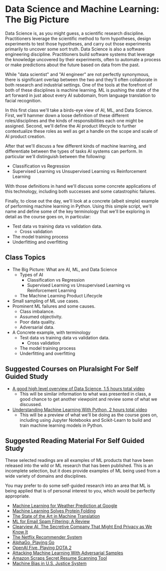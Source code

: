 # Data Science and Machine Learning: The Big Picture

Data Science is, as you might guess, a scientific research discipline. Practitioners leverage the scientific method to form hypotheses, design experiments to test those hypotheses, and carry out those experiments primarily to uncover some sort truth. Data Science is also a software engineering discipline. Practitioners build software systems that leverage the knowledge uncovered by their experiments, often to automate a process or make predictions about the future based on data from the past.

While "data scientist" and "AI engineer" are not perfectly synonymous, there is significant overlap between the two and they'll often collaborate in both research and industrial settings. One of the tools at the forefront of both of these disciplines is machine learning. ML is pushing the state of the art forward in just about every AI subdomain, from language translation to facial recognition.

In this first class we'll take a birds-eye view of AI, ML, and Data Science. First, we'll hammer down a loose definition of these different roles/disciplines and the kinds of responsibilities each one might be assigned. Second, we'll define the AI product lifecycle to further contextualize these roles as well as get a handle on the scope and scale of AI product creation.

After that we'll discuss a few different kinds of machine learning, and differentiate between the types of tasks AI systems can perform. In particular we'll distinguish between the following:

* Classification vs Regression
* Supervised Learning vs Unsupervised Learning vs Reinforcement Learning

With those definitions in hand we'll discuss some concrete applications of this technology, including both successes and some catastrophic failures.

Finally, to close out the day, we'll look at a concrete (albeit simple) example of performing machine learning in Python. Using this simple script, we'll name and define some of the key terminology that we'll be exploring in detail as the course goes on, in particular:

* Test data vs training data vs validation data.
    * Cross validation
* The model training process
* Underfitting and overfitting

## Class Topics

* The Big Picture: What are AI, ML, and Data Science
    * Types of AI
        * Classification vs Regression
        * Supervised Learning vs Unsupervised Learning vs Reinforcement Learning
    * The Machine Learning Product Lifecycle
* Small sampling of ML use cases.
* Prominent ML failures and some causes.
    * Class imbalance.
    * Assumed objectivity.
    * Poor data quality.
    * Adversarial data.
* A Concrete example, with terminology
    * Test data vs training data vs validation data.
        * Cross validation
    * The model training process
    * Underfitting and overfitting

## Suggested Courses on Pluralsight For Self Guided Study

* [A good high level overview of Data Science, 1.5 hours total video](https://app.pluralsight.com/library/courses/data-science-big-picture/table-of-contents)
    * This will be similar information to what was presented in class, a good chance to get another viewpoint and review some of what we discussed.
* [Understanding Machine Learning With Python, 2 hours total video](https://app.pluralsight.com/library/courses/python-understanding-machine-learning/table-of-contents)
    * This will be a preview of what we'll be doing as the course goes on, including using Jupyter Notebooks and Scikit-Learn to build and train machine learning models in Python.

## Suggested Reading Material For Self Guided Study

These selected readings are all examples of ML products that have been released into the wild or ML research that has been published. This is an incomplete selection, but it does provide examples of ML being used from a wide variety of domains and disciplines. 

You may prefer to do some self-guided research into an area that ML is being applied that is of personal interest to you, which would be perfectly appropriate.

* [Machine Learning for Weather Prediction at Google](https://ai.googleblog.com/2020/01/using-machine-learning-to-nowcast.html)
* [Machine Learning Solves Protein Folding](https://deepmind.com/blog/article/alphafold-a-solution-to-a-50-year-old-grand-challenge-in-biology)
* [The State of the Art in Machine Translation](https://www.topbots.com/ai-nlp-research-neural-machine-translation/)
* [ML for Email Spam Filtering: A Review](https://www.sciencedirect.com/science/article/pii/S2405844018353404)
* [Clearview AI, The Secretive Company That Might End Privacy as We Know It](https://www.nytimes.com/2020/01/18/technology/clearview-privacy-facial-recognition.html)
* [The Netflix Recommender System](https://dl.acm.org/doi/10.1145/2843948)
* [AlphaGo, Playing Go](https://www.theatlantic.com/technology/archive/2017/10/alphago-zero-the-ai-that-taught-itself-go/543450/)
* [OpenAI Five, Playing DOTA 2](https://openai.com/projects/five/)
* [Attacking Machine Learning With Adversarial Samples](https://openai.com/blog/adversarial-example-research/)
* [Amazon Scraps Secret Resume Scanning Tool](https://www.reuters.com/article/us-amazon-com-jobs-automation-insight/amazon-scraps-secret-ai-recruiting-tool-that-showed-bias-againstwomen-idUSKCN1MK08G)
* [Machine Bias in U.S. Justice System](https://www.propublica.org/article/machine-bias-risk-assessments-in-criminal-sentencing)